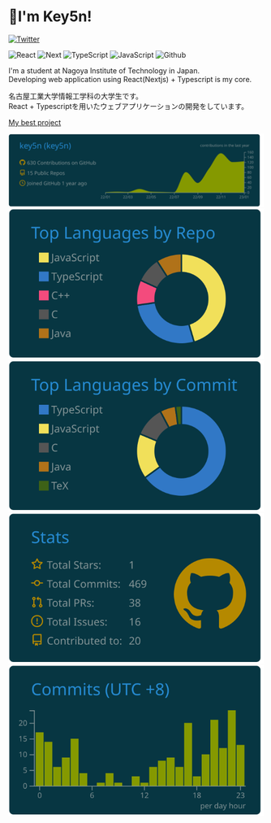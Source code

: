 # 👋I'm Key5n!
[![Twitter](https://img.shields.io/twitter/url/https/twitter.com/cloudposse.svg?style=social&label=Follow%20%40Key5n)](https://twitter.com/Key5n)

![React](https://shields.io/badge/react-black?logo=react&style=for-the-badge)
![Next](https://img.shields.io/badge/NEXTJS-cccccc.svg?style=for-the-badge&logo=Next.js&logoColor=000000)
![TypeScript](https://shields.io/badge/TypeScript-3178C6?logo=TypeScript&logoColor=FFF&style=for-the-badge)
![JavaScript](https://img.shields.io/badge/javascript-%23323330.svg?style=for-the-badge&logo=javascript&logoColor=%23F7DF1E)
![Github](https://img.shields.io/badge/Github-cccccc.svg?style=for-the-badge&logo=Github&logoColor=181717)

I'm a student at Nagoya Institute of Technology in Japan.  
Developing web application using React(Nextjs) + Typescript is my core.

名古屋工業大学情報工学科の大学生です。  
React + Typescriptを用いたウェブアプリケーションの開発をしています。

[My best project](https://github.com/key5n/koudaisai-app-for-web)

[![](https://raw.githubusercontent.com/key5n/key5n/main/profile-summary-card-output/solarized_dark/0-profile-details.svg)](https://github.com/vn7n24fzkq/github-profile-summary-cards)
[![](https://raw.githubusercontent.com/key5n/key5n/main/profile-summary-card-output/solarized_dark/1-repos-per-language.svg)](https://github.com/vn7n24fzkq/github-profile-summary-cards) [![](https://raw.githubusercontent.com/key5n/key5n/main/profile-summary-card-output/solarized_dark/2-most-commit-language.svg)](https://github.com/vn7n24fzkq/github-profile-summary-cards)
[![](https://raw.githubusercontent.com/key5n/key5n/main/profile-summary-card-output/solarized_dark/3-stats.svg)](https://github.com/vn7n24fzkq/github-profile-summary-cards) [![](https://raw.githubusercontent.com/key5n/key5n/main/profile-summary-card-output/solarized_dark/4-productive-time.svg)](https://github.com/vn7n24fzkq/github-profile-summary-cards)
